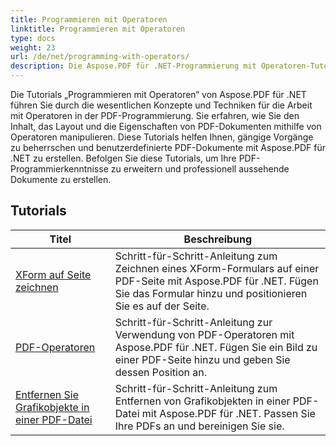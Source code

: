 ```yaml
---
title: Programmieren mit Operatoren
linktitle: Programmieren mit Operatoren
type: docs
weight: 23
url: /de/net/programming-with-operators/
description: Die Aspose.PDF für .NET-Programmierung mit Operatoren-Tutorials vermitteln Ihnen die wesentlichen Techniken für die Arbeit mit Operatoren in der PDF-Programmierung.
---
```


Die Tutorials „Programmieren mit Operatoren“ von Aspose.PDF für .NET führen Sie durch die wesentlichen Konzepte und Techniken für die Arbeit mit Operatoren in der PDF-Programmierung. Sie erfahren, wie Sie den Inhalt, das Layout und die Eigenschaften von PDF-Dokumenten mithilfe von Operatoren manipulieren. Diese Tutorials helfen Ihnen, gängige Vorgänge zu beherrschen und benutzerdefinierte PDF-Dokumente mit Aspose.PDF für .NET zu erstellen. Befolgen Sie diese Tutorials, um Ihre PDF-Programmierkenntnisse zu erweitern und professionell aussehende Dokumente zu erstellen.

## Tutorials
| Titel | Beschreibung |
| --- | --- | 
| [XForm auf Seite zeichnen](./draw-xform-on-page/) | Schritt-für-Schritt-Anleitung zum Zeichnen eines XForm-Formulars auf einer PDF-Seite mit Aspose.PDF für .NET. Fügen Sie das Formular hinzu und positionieren Sie es auf der Seite. |  
| [PDF-Operatoren](./pdf-operators/) | Schritt-für-Schritt-Anleitung zur Verwendung von PDF-Operatoren mit Aspose.PDF für .NET. Fügen Sie ein Bild zu einer PDF-Seite hinzu und geben Sie dessen Position an. |  
| [Entfernen Sie Grafikobjekte in einer PDF-Datei](./remove-graphics-objects/) | Schritt-für-Schritt-Anleitung zum Entfernen von Grafikobjekten in einer PDF-Datei mit Aspose.PDF für .NET. Passen Sie Ihre PDFs an und bereinigen Sie sie. |  